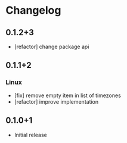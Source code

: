 # Changelog

## 0.1.2+3

- [refactor] change package api

## 0.1.1+2

### Linux 

- [fix] remove empty item in list of timezones
- [refactor] improve implementation

## 0.1.0+1

- Initial release